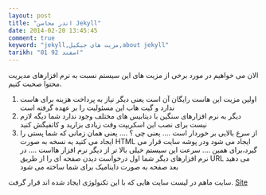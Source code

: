 ```yaml
---
layout: post
title: "اندر محاسن Jekyll"
date: 2014-02-20 13:45:45
comment: true
keyword: "jekyll,مزیت های جیکیل,about jekyll"
tarikh: "01 اسفند 92"
---
```

الان می خواهیم در مورد برخی از مزیت های این سیستم نسبت به نرم افزارهای مدیریت محتوا صحبت کنیم.
1. اولین مزیت این  هاست رایگان آن است
یعنی دیگر نیاز به پرداخت هزینه برای هاست ندارد و گیت هاب این مسئولیت را بر عهده گرفته است
2. دیگر به نرم افزارهای سنگین با دیتابیس های مختلف وجود ندارد
شما دیگه لازم نیست برای نصب این اسکریپت وقت زیادی بزارید و کاتفیگش کنید
3. از سرع بالایی بر خوردار است
.... یعنی چی ؟
.... یعنی همان زمانی که شما پستی را ایجاد می کنید یه نسخه به صورت HTML ایجاد می شود ودر پوشه سایت قرار می گیرد،برای همین .... سرعت این سیستم خیلی بالا تر از دیگر نرم افزار هااست
.... در نرم افزارهای دیگر شما اول درخواست دیدن صفحه ای را از طریق URL می دهید بعد صفحه به صورت داینامیک برای شما ساخته می شود

سایت ماهم در لیست سایت هایی که با این تکنولوژی ایجاد شده اند قرار گرفت.
[Site](https://github.com/jekyll/jekyll/wiki/sites) 
